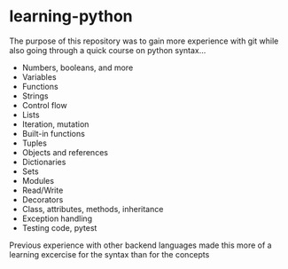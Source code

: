 # learning-python

The purpose of this repository was to gain more experience with git while also going through a quick course on python syntax...

* Numbers, booleans, and more
* Variables
* Functions
* Strings
* Control flow
* Lists
* Iteration, mutation
* Built-in functions
* Tuples
* Objects and references
* Dictionaries
* Sets
* Modules
* Read/Write
* Decorators
* Class, attributes, methods, inheritance
* Exception handling
* Testing code, pytest

Previous experience with other backend languages made this more of a learning excercise for the syntax than for the concepts
